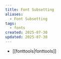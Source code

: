 ```yaml
---
title: Font Subsetting
aliases:
  - Font Subsetting
tags:
  - fonts
created: 2025-07-30
updated: 2025-07-30
---
```


- [[fonttools|fonttools]]
